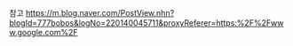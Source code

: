 참고 https://m.blog.naver.com/PostView.nhn?blogId=777bobos&logNo=220140045711&proxyReferer=https:%2F%2Fwww.google.com%2F
